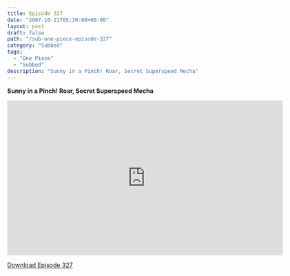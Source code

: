 ```yaml
---
title: Episode 327
date: "2007-10-21T05:30:00+00:00"
layout: post
draft: false
path: "/sub-one-piece-episode-327"
category: "Subbed"
tags:
  - "One Piece"
  - "Subbed"
description: "Sunny in a Pinch! Roar, Secret Superspeed Mecha"
---
```


**Sunny in a Pinch! Roar, Secret Superspeed Mecha**

<iframe width="640" height="360" src="https://www.rapidvideo.com/e/FXREM4JNIS" frameborder="0" marginwidth=0 marginheight=0 scrolling=no allowfullscreen></iframe>

<a href="http://ouo.io/qs/eCodkFEQ?s=https://rapidvid.to/d/https://www.rapidvideo.com/e/FXREM4JNIS">Download Episode 327</a>
